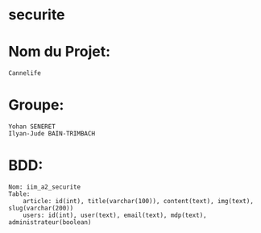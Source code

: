 # securite

# Nom du Projet:

    Cannelife

# Groupe:

    Yohan SENERET
    Ilyan-Jude BAIN-TRIMBACH

# BDD:

    Nom: iim_a2_securite
    Table:
        article: id(int), title(varchar(100)), content(text), img(text), slug(varchar(200))
        users: id(int), user(text), email(text), mdp(text), administrateur(boolean)
